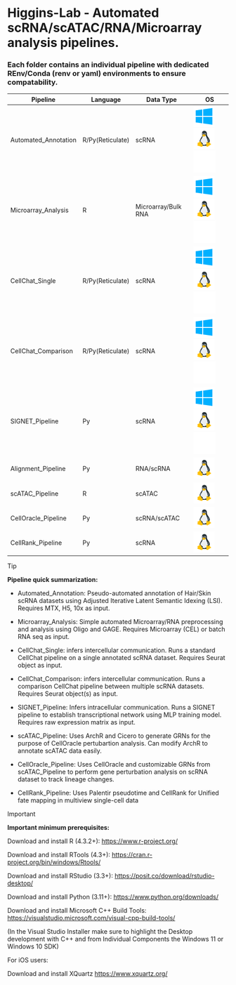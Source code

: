 # Higgins-Lab - Automated scRNA/scATAC/RNA/Microarray analysis pipelines.

### Each folder contains an individual pipeline with dedicated **REnv/Conda** (renv or yaml) environments to ensure compatability.
|Pipeline|Language|Data Type|OS|
|---|---|---|---|
|Automated_Annotation|R/Py(Reticulate)|scRNA|![Windows](./Assets/icon_windows.png)![Linux](./Assets/icon_linux.png)![iOS](./Assets/icon_apple.png)
|Microarray_Analysis|R|Microarray/Bulk RNA|![Windows](./Assets/icon_windows.png)![Linux](./Assets/icon_linux.png)![iOS](./Assets/icon_apple.png)
|CellChat_Single|R/Py(Reticulate)|scRNA|![Windows](./Assets/icon_windows.png)![Linux](./Assets/icon_linux.png)![iOS](./Assets/icon_apple.png)
|CellChat_Comparison|R/Py(Reticulate)|scRNA|![Windows](./Assets/icon_windows.png)![Linux](./Assets/icon_linux.png)![iOS](./Assets/icon_apple.png)
|SIGNET_Pipeline|Py|scRNA|![Windows](./Assets/icon_windows.png)![Linux](./Assets/icon_linux.png)![iOS](./Assets/icon_apple.png)
|Alignment_Pipeline|Py|RNA/scRNA|![Linux](./Assets/icon_linux.png)
|scATAC_Pipeline|R|scATAC|![Linux](./Assets/icon_linux.png)
|CellOracle_Pipeline|Py|scRNA/scATAC|![Linux](./Assets/icon_linux.png)
|CellRank_Pipeline|Py|scRNA|![Linux](./Assets/icon_linux.png)

> [!TIP]
**Pipeline quick summarization:**

* Automated_Annotation: Pseudo-automated annotation of Hair/Skin scRNA datasets using Adjusted Iterative Latent Semantic Idexing (LSI). Requires MTX, H5, 10x as input.

* Microarray_Analysis: Simple automated Microarray/RNA preprocessing and analysis using Oligo and GAGE. Requires Microarray (CEL) or batch RNA seq as input.

* CellChat_Single: infers intercellular communication. Runs a standard CellChat pipeline on a single annotated scRNA dataset. Requires Seurat object as input.

* CellChat_Comparison: infers intercellular communication. Runs a comparison CellChat pipeline between multiple scRNA datasets. Requires Seurat object(s) as input.

* SIGNET_Pipeline: Infers intracellular communication. Runs a SIGNET pipeline to establish transcriptional network using MLP training model. Requires raw expression matrix as input.

* scATAC_Pipeline: Uses ArchR and Cicero to generate GRNs for the purpose of CellOracle pertubartion analysis. Can modify ArchR to annotate scATAC data easily.

* CellOracle_Pipeline: Uses CellOracle and customizable GRNs from scATAC_Pipeline to perform gene perturbation analysis on scRNA dataset to track lineage changes.

* CellRank_Pipeline: Uses Palentir pseudotime and CellRank for Unified fate mapping in multiview single-cell data


> [!IMPORTANT]
>**Important minimum prerequisites:**

Download and install R (4.3.2+): https://www.r-project.org/

Download and install RTools (4.3+): https://cran.r-project.org/bin/windows/Rtools/

Download and install RStudio (3.3+): https://posit.co/download/rstudio-desktop/

Download and install Python (3.11+): https://www.python.org/downloads/

Download and install Microsoft C++ Build Tools: https://visualstudio.microsoft.com/visual-cpp-build-tools/

(In the Visual Studio Installer make sure to highlight the Desktop development with C++ and from Individual Components the Windows 11 or Windows 10 SDK)

For iOS users:

Download and install XQuartz https://www.xquartz.org/

